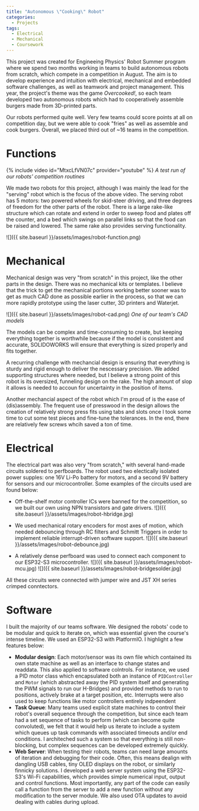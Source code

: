 ```yaml
---
title: "Autonomous \"Cooking\" Robot"
categories:
  - Projects
tags:
  - Electrical
  - Mechanical
  - Coursework
---
```


This project was created for Engineeing Physics' Robot Summer program where we spend two months working in teams to build autonomous robots from scratch, which compete in a competition in August. The aim is to develop experience and intuition with electrical, mechanical and embedded software challenges, as well as teamwork and project management. This year, the project's theme was the game *Overcooked!*, so each team developed two autonomous robots which had to cooperatively assemble burgers made from 3D-printed parts.

Our robots performed quite well. Very few teams could score points at all on competition day, but we were able to cook "fries" as well as assemble and cook burgers. Overall, we placed third out of ~16 teams in the competition.

# Functions

{% include video id="MtxcLfVN07c" provider="youtube" %}
*A test run of our robots' competition routines*

We made two robots for this project, although I was mainly the lead for the "serving" robot which is the focus of the above video. The serving robot has 5 motors: two powered wheels for skid-steer driving, and three degrees of freedom for the other parts of the robot. There is a large rake-like structure which can rotate and extend in order to sweep food and plates off the counter, and a bed which swings on parallel links so that the food can be raised and lowered. The same rake also provides serving functionality.

![]({{ site.baseurl }}/assets/images/robot-function.png)



# Mechanical

Mechanical design was very "from scratch" in this project, like the other parts in the design. There was no mechanical kits or templates. I believe that the trick to get the mechanical portions working better sooner was to get as much CAD done as possible earlier in the process, so that we can more rapidly prototype using the laser cutter, 3D printers and Waterjet.

![]({{ site.baseurl }}/assets/images/robot-cad.png)
*One of our team's CAD models*

The models can be complex and time-consuming to create, but keeping everything together is worthwhile because if the model is consistent and accurate, SOLIDOWORKS will ensure that everything is sized properly and fits together. 

A recurring challenge with mechancial design is ensuring that everything is sturdy and rigid enough to deliver the nescessary precision. We added supporting structures where needed, but I believe a strong point of this robot is its oversized, funneling design on the rake. The high amount of slop it allows is needed to accoun for uncertainty in the position of items.

Another mechancial aspect of the robot which I'm proud of is the ease of (dis)assembly. The frequent use of presswood in the design allows the creation of relatively strong press fits using tabs and slots once I took some time to cut some test pieces and fine-tune the tolerances. In the end, there are relatively few screws whcih saved a ton of time.

# Electrical

The electrical part was also very "from scratch," with several hand-made circuits soldered to perfboards. The robot used two electically isolated power supples: one 16V Li-Po battery for motors, and a second 9V battery for sensors and our microcontroller. Some examples of the circuits used are found below:
- Off-the-shelf motor controller ICs were banned for the competition, so we built our own using NPN transistors and gate drivers.
![]({{ site.baseurl }}/assets/images/robot-hbridge.jpg)

- We used mechanical rotary encoders for most axes of motion, which needed debouncing through RC filters and Schmitt Triggers in order to implement reliable interrupt-driven software support.
![]({{ site.baseurl }}/assets/images/robot-debounce.jpg)

- A relatively dense perfboard was used to connect each component to our ESP32-S3 microcontroller.
![]({{ site.baseurl }}/assets/images/robot-mcu.jpg)
![]({{ site.baseurl }}/assets/images/robot-bridgesolder.jpg)

All these circuits were connected with jumper wire and JST XH series crimped conntectors.

# Software
I built the majority of our teams software. We designed the robots' code to be modular and quick to iterate on, which was essential given the course's intense timeline. We used an ESP32-S3 with PlatformIO. I highlight a few features below:
- **Modular design**: Each motor/sensor was its own file which contained its own state machine as well as an interface to change states and readdata. This also applied to software colntrols. For instance, we used a PID motor class which encapsulated both an instance of `PIDController` and `Motor` (which abstracted away the PID system itself and generating the PWM signals to run our H-Bridges) and provided methods to run to positions, actively brake at a target position, etc. Interrupts were also used to keep functions like motor controllers entirely indpeendent
- **Task Queue**: Many teams used explicit state machines to control their robot's overall sequence through the competition, but since each team had a set sequence of tasks to perform (which can become quite convoluted), we felt that it would help us iterate to include a system which queues up task commands with associated timeouts and/or end conditions. I architeched such a system so that everything is still non-blocking, but complex sequences can be developed extremely quickly.
- **Web Server**: When testing their robots, teams can need large amounts of iteration and debugging for their code. Often, this means dealign with dangling USB cables, tiny OLED displays on the robot, or similarly finnicky solutions. I developed a web server system using the ESP32-S3's Wi-Fi capabilities, which provides simple numerical input, output and control functions. Most importantly, any part of the code can easily call a function from the server to add a new function without any modification to the server module. We also used OTA updates to avoid dealing with cables during upload.

